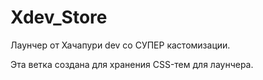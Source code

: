 # Xdev_Store
Лаунчер от Хачапури dev со СУПЕР кастомизации.

Эта ветка создана для хранения CSS-тем для лаунчера.
